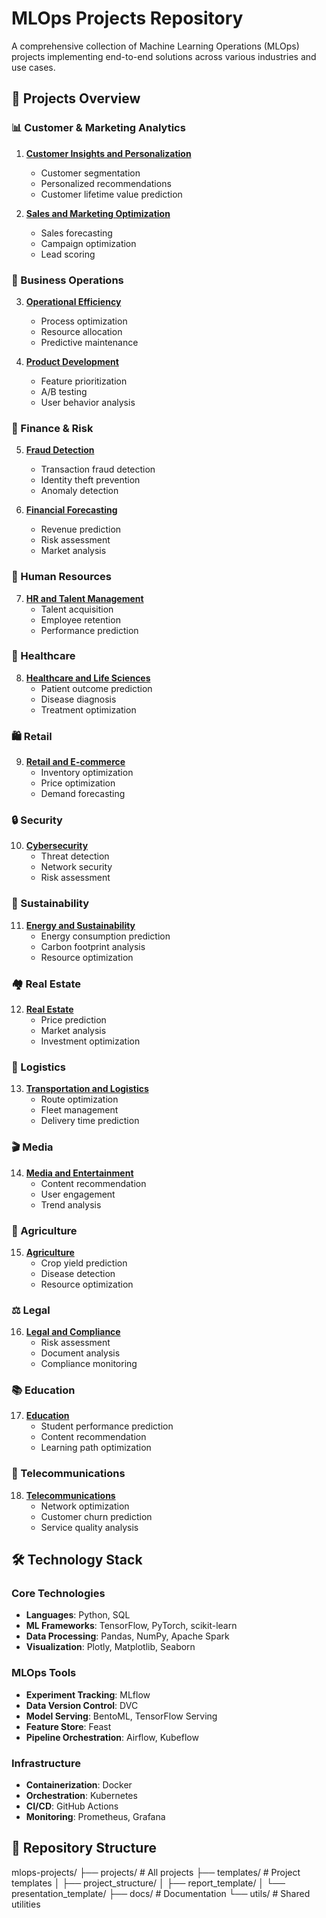 # MLOps Projects Repository

A comprehensive collection of Machine Learning Operations (MLOps) projects implementing end-to-end solutions across various industries and use cases.

## 🎯 Projects Overview

### 📊 Customer & Marketing Analytics
1. **[Customer Insights and Personalization](./projects/customer_insights/)**
   - Customer segmentation
   - Personalized recommendations
   - Customer lifetime value prediction

2. **[Sales and Marketing Optimization](./projects/sales_marketing/)**
   - Sales forecasting
   - Campaign optimization
   - Lead scoring

### 💼 Business Operations
3. **[Operational Efficiency](./projects/operational_efficiency/)**
   - Process optimization
   - Resource allocation
   - Predictive maintenance

4. **[Product Development](./projects/product_development/)**
   - Feature prioritization
   - A/B testing
   - User behavior analysis

### 🏦 Finance & Risk
5. **[Fraud Detection](./projects/fraud_detection/)**
   - Transaction fraud detection
   - Identity theft prevention
   - Anomaly detection

6. **[Financial Forecasting](./projects/financial_forecasting/)**
   - Revenue prediction
   - Risk assessment
   - Market analysis

### 👥 Human Resources
7. **[HR and Talent Management](./projects/hr_talent_management/)**
   - Talent acquisition
   - Employee retention
   - Performance prediction

### 🏥 Healthcare
8. **[Healthcare and Life Sciences](./projects/healthcare_life_sciences/)**
   - Patient outcome prediction
   - Disease diagnosis
   - Treatment optimization

### 🛍️ Retail
9. **[Retail and E-commerce](./projects/retail_ecommerce/)**
   - Inventory optimization
   - Price optimization
   - Demand forecasting

### 🔒 Security
10. **[Cybersecurity](./projects/cybersecurity/)**
    - Threat detection
    - Network security
    - Risk assessment

### 🌱 Sustainability
11. **[Energy and Sustainability](./projects/energy_sustainability/)**
    - Energy consumption prediction
    - Carbon footprint analysis
    - Resource optimization

### 🏘️ Real Estate
12. **[Real Estate](./projects/real_estate/)**
    - Price prediction
    - Market analysis
    - Investment optimization

### 🚛 Logistics
13. **[Transportation and Logistics](./projects/transportation_logistics/)**
    - Route optimization
    - Fleet management
    - Delivery time prediction

### 🎬 Media
14. **[Media and Entertainment](./projects/media_entertainment/)**
    - Content recommendation
    - User engagement
    - Trend analysis

### 🌾 Agriculture
15. **[Agriculture](./projects/agriculture/)**
    - Crop yield prediction
    - Disease detection
    - Resource optimization

### ⚖️ Legal
16. **[Legal and Compliance](./projects/legal_compliance/)**
    - Risk assessment
    - Document analysis
    - Compliance monitoring

### 📚 Education
17. **[Education](./projects/education/)**
    - Student performance prediction
    - Content recommendation
    - Learning path optimization

### 📡 Telecommunications
18. **[Telecommunications](./projects/telecommunications/)**
    - Network optimization
    - Customer churn prediction
    - Service quality analysis

## 🛠️ Technology Stack

### Core Technologies
- **Languages**: Python, SQL
- **ML Frameworks**: TensorFlow, PyTorch, scikit-learn
- **Data Processing**: Pandas, NumPy, Apache Spark
- **Visualization**: Plotly, Matplotlib, Seaborn

### MLOps Tools
- **Experiment Tracking**: MLflow
- **Data Version Control**: DVC
- **Model Serving**: BentoML, TensorFlow Serving
- **Feature Store**: Feast
- **Pipeline Orchestration**: Airflow, Kubeflow

### Infrastructure
- **Containerization**: Docker
- **Orchestration**: Kubernetes
- **CI/CD**: GitHub Actions
- **Monitoring**: Prometheus, Grafana

## 📂 Repository Structure
mlops-projects/ ├── projects/ # All projects ├── templates/ # Project templates │ ├── project_structure/ │ ├── report_template/ │ └── presentation_template/ ├── docs/ # Documentation └── utils/ # Shared utilities
